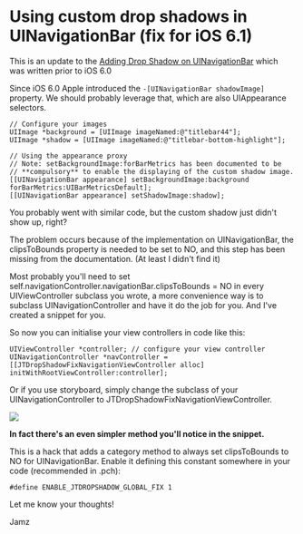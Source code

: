 # Using custom drop shadows in UINavigationBar (fix for iOS 6.1)

This is an update to the [Adding Drop Shadow on UINavigationBar](http://ioscodesnippet.com/post/10437516225/adding-drop-shadow-on-uinavigationbar) which was written prior to iOS 6.0

Since iOS 6.0 Apple introduced the `-[UINavigationBar shadowImage]` property. We should probably leverage that, which are also UIAppearance selectors.

    // Configure your images
    UIImage *background = [UIImage imageNamed:@"titlebar44"];
    UIImage *shadow = [UIImage imageNamed:@"titlebar-bottom-highlight"];

    // Using the appearance proxy
    // Note: setBackgroundImage:forBarMetrics has been documented to be
    // **compulsory** to enable the displaying of the custom shadow image.
    [[UINavigationBar appearance] setBackgroundImage:background forBarMetrics:UIBarMetricsDefault];
    [[UINavigationBar appearance] setShadowImage:shadow];


You probably went with similar code, but the custom shadow just didn't show up, right?

The problem occurs because of the implementation on UINavigationBar, the clipsToBounds property is needed to be set to NO, and this step has been missing from the documentation. (At least I didn't find it)

Most probably you'll need to set self.navigationController.navigationBar.clipsToBounds = NO in every UIViewController subclass you wrote, a more convenience way is to subclass UINavigationController and have it do the job for you. And I've created a snippet for you.

<script src="https://gist.github.com/6591926.js?file=JTDropShadowFixNavigationViewController.h"> </script>
<script src="https://gist.github.com/6591926.js?file=JTDropShadowFixNavigationViewController.m"> </script>

So now you can initialise your view controllers in code like this:

    UIViewController *controller; // configure your view controller
    UINavigationController *navController = [[JTDropShadowFixNavigationViewController alloc] initWithRootViewController:controller];
  
Or if you use storyboard, simply change the subclass of your UINavigationController to JTDropShadowFixNavigationViewController.

![](https://gist.github.com/jamztang/6591926/raw/0437477ed7efd34a81bcc66a47de30c95071d7cb/modify-class.png)

**In fact there's an even simpler method you'll notice in the snippet.**

This is a hack that adds a category method to always set clipsToBounds to NO for UINavigationBar. Enable it defining this constant somewhere in your code (recommended in .pch):

    #define ENABLE_JTDROPSHADOW_GLOBAL_FIX 1

Let me know your thoughts!

Jamz

